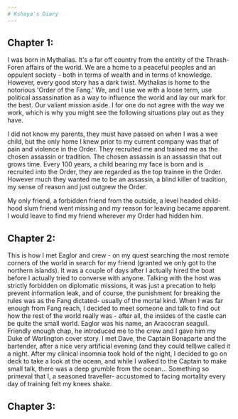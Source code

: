 ```yaml
---
# Kshaya's Diary
---
```


## Chapter 1:
I was born in Mythalias. It's a far off country from the entirity of the Thrash-Foren affairs of the world. We are a home to a peaceful peoples and an oppulent society - both in terms of wealth and in terms of knowledge. However, every good story has a dark twist. Mythalias is home to the notorious 'Order of the Fang.' We, and I use we with a loose term, use political assassination as a way to influence the world and lay our mark for the best. Our valiant mission aside. I for one do not agree with the way we work, which is why you might see the following situations play out as they have.

I did not know my parents, they must have passed on when I was a wee child, but the only home I knew prior to my current company was that of pain and violence in the Order. They recruited me and trained me as the chosen assassin or tradition. The chosen assassin is an assassin that out grows time. Every 100 years, a child bearing my face is born and is recruited into the Order, they are regarded as the top trainee in the Order. However much they wanted me to be an assassin, a blind killer of tradition, my sense of reason and just outgrew the Order.

My only friend, a forbidden friend from the outside, a level headed child-hood slum friend went missing and my reason for leaving became apparent. I would leave to find my friend wherever my Order had hidden him.

## Chapter 2:
This is how I met Eaglor and crew - on my quest searching the most remote corners of the world in search for my friend (granted we only got to the northern islands). It was a couple of days after I actually hired the boat before I actually tried to converse with anyone. Talking with the host was strictly forbidden on diplomatic missions, it was just a precation to help prevent information leak, and of course, the punishment for breaking the rules was as the Fang dictated- usually of the mortal kind. When I was far enough from Fang reach, I decided to meet someone and talk to find out how the rest of the world really was - after all, the insides of the castle can be quite the small world. Eaglor was his name, an Aracocran seagull. Friendly enough chap, he introduced me to the crew and I gave him my Duke of Warlington cover story. I met Dave, the Captain Bonaparte and the bartender, after a nice very artificial evening (and they could tell)we called it a night. After my clinical insomnia took hold of the night, I decided to go on deck to take a look at the ocean, and while I walked to the Captain to make small talk, there was a deep grumble from the ocean... Something so primeval that I, a seasoned traveller- accustomed to facing mortality every day of training felt my knees shake.

## Chapter 3:

